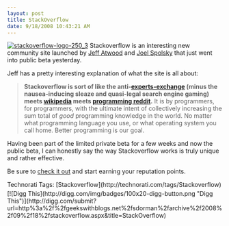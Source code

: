 ```yaml
---
layout: post
title: StackOverflow
date: 9/18/2008 10:43:21 AM
---
```


[![stackoverflow-logo-250_3](http://gwb.blob.core.windows.net/sdorman/WindowsLiveWriter/StackOverflow_954C/stackoverflow-logo-250_3_3.png "stackoverflow-logo-250_3")](http://stackoverflow.com/) Stackoverflow is an interesting new community site launched by [Jeff Atwood](http://www.codinghorror.com/blog/archives/001169.html) and [Joel Spolsky](http://www.joelonsoftware.com/items/2008/09/15.html) that just went into public beta yesterday.

Jeff has a pretty interesting explanation of what the site is all about:

> **Stackoverflow is sort of like the anti-[experts-exchange](http://experts-exchange.com/) (minus the nausea-inducing sleaze and quasi-legal search engine gaming) meets [wikipedia](http://www.wikipedia.com/) meets [programming reddit](http://programming.reddit.com/).** It is by programmers, for programmers, with the ultimate intent of collectively increasing the sum total of *good* programming knowledge in the world. No matter what programming language you use, or what operating system you call home. Better programming is our goal.

Having been part of the limited private beta for a few weeks and now the public beta, I can honestly say the way Stackoverflow works is truly unique and rather effective.

Be sure to [check it out](http://stackoverflow.com/) and start earning your reputation points.
  <div style="padding-bottom: 0px; margin: 0px; padding-left: 0px; padding-right: 0px; display: inline; float: none; padding-top: 0px" id="scid:0767317B-992E-4b12-91E0-4F059A8CECA8:3b4a301f-3190-46bb-b720-e788ab3c8690" class="wlWriterSmartContent">Technorati Tags: [Stackoverflow](http://technorati.com/tags/Stackoverflow)</div><div class="wlWriterHeaderFooter" style="text-align:left; margin:0px; padding:4px 0px 4px 0px;">[![Digg This](http://digg.com/img/badges/100x20-digg-button.png "Digg This")](http://digg.com/submit?url=http%3a%2f%2fgeekswithblogs.net%2fsdorman%2farchive%2f2008%2f09%2f18%2fstackoverflow.aspx&title=StackOverflow)</div>
